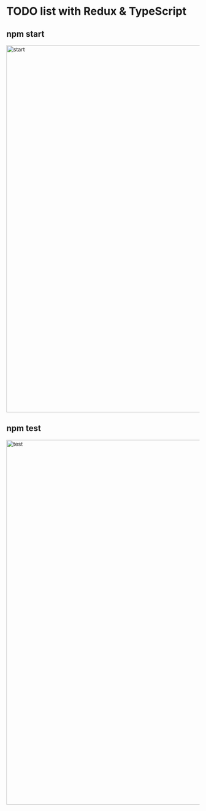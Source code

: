 # TODO list with Redux & TypeScript

## npm start
<img width="958" alt="start" src="https://github.com/jmerinocognizant/test2-todo-list-redux/assets/117083062/e4657d13-858c-4ecf-ae0c-0dbd2d0f65bd">

## npm test
<img width="952" alt="test" src="https://github.com/jmerinocognizant/test2-todo-list-redux/assets/117083062/a196654c-f9d5-4669-a991-55d0867be4e4">



